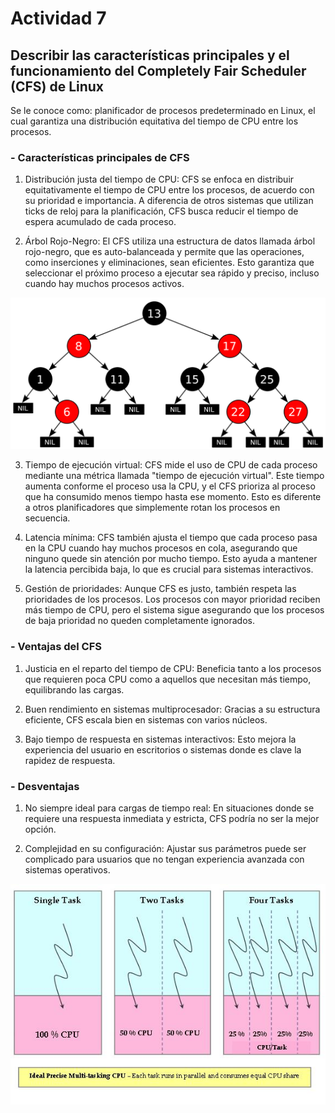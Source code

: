 # Actividad 7
## Describir las características principales y el funcionamiento del Completely Fair Scheduler (CFS) de Linux

Se le conoce como: planificador de procesos predeterminado en Linux, el cual garantiza una distribución equitativa del tiempo de CPU entre los procesos.

### - Características principales de CFS
1. Distribución justa del tiempo de CPU: CFS se enfoca en distribuir equitativamente el tiempo de CPU entre los procesos, de acuerdo con su prioridad e importancia. A diferencia de otros sistemas que utilizan ticks de reloj para la planificación, CFS busca reducir el tiempo de espera acumulado de cada proceso.

2. Árbol Rojo-Negro: El CFS utiliza una estructura de datos llamada árbol rojo-negro, que es auto-balanceada y permite que las operaciones, como inserciones y eliminaciones, sean eficientes. Esto garantiza que seleccionar el próximo proceso a ejecutar sea rápido y preciso, incluso cuando hay muchos procesos activos.

![alt text](rojo_negro.png)

3. Tiempo de ejecución virtual: CFS mide el uso de CPU de cada proceso mediante una métrica llamada "tiempo de ejecución virtual". Este tiempo aumenta conforme el proceso usa la CPU, y el CFS prioriza al proceso que ha consumido menos tiempo hasta ese momento. Esto es diferente a otros planificadores que simplemente rotan los procesos en secuencia.

4. Latencia mínima: CFS también ajusta el tiempo que cada proceso pasa en la CPU cuando hay muchos procesos en cola, asegurando que ninguno quede sin atención por mucho tiempo. Esto ayuda a mantener la latencia percibida baja, lo que es crucial para sistemas interactivos.

5. Gestión de prioridades: Aunque CFS es justo, también respeta las prioridades de los procesos. Los procesos con mayor prioridad reciben más tiempo de CPU, pero el sistema sigue asegurando que los procesos de baja prioridad no queden completamente ignorados.

### - Ventajas del CFS
1. Justicia en el reparto del tiempo de CPU: Beneficia tanto a los procesos que requieren poca CPU como a aquellos que necesitan más tiempo, equilibrando las cargas.

2. Buen rendimiento en sistemas multiprocesador: Gracias a su estructura eficiente, CFS escala bien en sistemas con varios núcleos.

3. Bajo tiempo de respuesta en sistemas interactivos: Esto mejora la experiencia del usuario en escritorios o sistemas donde es clave la rapidez de respuesta.

### - Desventajas

1. No siempre ideal para cargas de tiempo real: En situaciones donde se requiere una respuesta inmediata y estricta, CFS podría no ser la mejor opción.

2. Complejidad en su configuración: Ajustar sus parámetros puede ser complicado para usuarios que no tengan experiencia avanzada con sistemas operativos.

![alt text](image.png)

